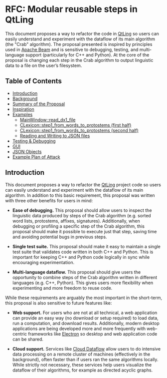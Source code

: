 # RFC: Modular reusable steps in QtLing

This document proposes a way to refactor the code in [QtLing](https://github.com/edahlgren/QtLing) so users can easily understand and experiment with the dataflow of its main algorithm (the "Crab" algorithm). The proposal presented is inspired by principles used in [Apache Beam](https://beam.apache.org/get-started/beam-overview/) and is sensitive to debugging, testing, and multi-language support (particularly for C++ and Python). At the core of the proposal is changing each step in the Crab algorithm to output linguistic data to a file on the user’s filesystem.


## Table of Contents

+ [Introduction](#introduction)
+ [Background](./contents/Background.md)
+ [Summary of the Proposal](./contents/Summary.md)
+ [Inspiration](./contents/Inspiration.md)
+ [Examples](./contents/Examples.md)
  + [MainWindow::read_dx1_file](./contents/Example1.md)
  + [CLexicon::step1_from_words_to_protostems (first half)](./contents/Example2.md)
  + [CLexicon::step1_from_words_to_protostems (second half)](./contents/Example3.md)
  + [Reading and Writing to JSON files](./contents/Example4.md)
+ [Testing & Debugging](./contents/TestingDebugging.md)
+ [GUI](./contents/GUI.md)
+ [JSON Objects](./contents/JSON.md)
+ [Example Plan of Attack](./contents/PlanOfAttack.md)

## Introduction

This document proposes a way to refactor the [QtLing](https://github.com/edahlgren/QtLing) project code so users can easily understand and experiment with the dataflow of its main algorithm. In addition to this basic requirement, this proposal was written with three other benefits for users in mind:

+ **Ease of debugging.** This proposal should allow users to inspect the linguistic data produced by steps of the Crab algorithm (e.g. sorted word lists, protostems, affixes, signatures). Additionally, when debugging or profiling a specific step of the Crab algorithm, this proposal should make it possible to execute just that step, saving time and avoiding potential bugs in previous steps.

+ **Single test suite.** This proposal should make it easy to maintain a single test suite that validates code written in both C++ and Python. This is important for keeping C++ and Python code logically in sync while encouraging experimentation.

+ **Multi-language dataflow.** This proposal should give users the opportunity to combine steps of the Crab algorithm written in different languages (e.g. C++, Python). This gives users more flexibility when experimenting and more freedom to reuse code.

While these requirements are arguably the most important in the short-term, this proposal is also sensitive to future features like:

+ **Web support.** For users who are not at all technical, a web application can provide an easy way (no download or setup required) to load data, run a computation, and download results. Additionally, modern desktop applications are being developed more and more frequently with web-centric frameworks like [Electron](https://electronjs.org/) so desktop and web application code can be shared.

+ **Cloud support.** Services like [Cloud Dataflow](https://cloud.google.com/dataflow/) allow users to do intensive data processing on a remote cluster of machines (effectively in the background), often faster than if users ran the same algorithms locally. While strictly not necessary, these services help users visualize the dataflow of their algorithms, for example as directed acyclic graphs.

